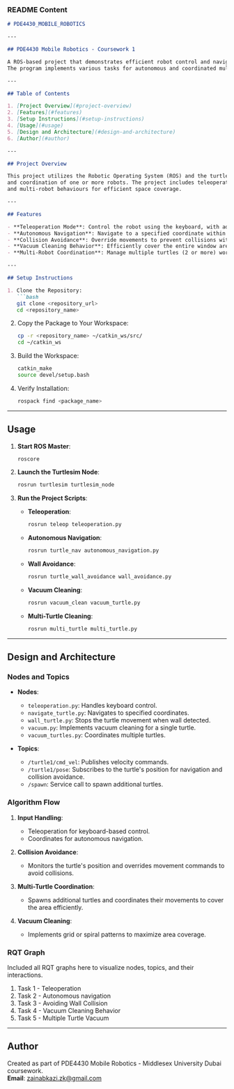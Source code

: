 ### **README Content**

```markdown
# PDE4430_MOBILE_ROBOTICS

---

## PDE4430 Mobile Robotics - Coursework 1

A ROS-based project that demonstrates efficient robot control and navigation in the Turtlesim environment. 
The program implements various tasks for autonomous and coordinated multi-robot behaviours.

---

## Table of Contents

1. [Project Overview](#project-overview)
2. [Features](#features)
3. [Setup Instructions](#setup-instructions)
4. [Usage](#usage)
5. [Design and Architecture](#design-and-architecture)
6. [Author](#author)

---

## Project Overview

This project utilizes the Robotic Operating System (ROS) and the turtlesim simulator to showcase meaningful movement 
and coordination of one or more robots. The project includes teleoperation, autonomous navigation, collision avoidance, 
and multi-robot behaviours for efficient space coverage.

---

## Features

- **Teleoperation Mode**: Control the robot using the keyboard, with adjustable movement speed.
- **Autonomous Navigation**: Navigate to a specified coordinate within the Turtlesim window.
- **Collision Avoidance**: Override movements to prevent collisions with walls.
- **Vacuum Cleaning Behavior**: Efficiently cover the entire window area with a single robot.
- **Multi-Robot Coordination**: Manage multiple turtles (2 or more) working together for vacuum cleaning.

---

## Setup Instructions

1. Clone the Repository:
   ```bash
   git clone <repository_url>
   cd <repository_name>
   ```

2. Copy the Package to Your Workspace:
   ```bash
   cp -r <repository_name> ~/catkin_ws/src/
   cd ~/catkin_ws
   ```

3. Build the Workspace:
   ```bash
   catkin_make
   source devel/setup.bash
   ```

4. Verify Installation:
   ```bash
   rospack find <package_name>
   ```

---

## Usage

1. **Start ROS Master**:
   ```bash
   roscore
   ```

2. **Launch the Turtlesim Node**:
   ```bash
   rosrun turtlesim turtlesim_node
   ```

3. **Run the Project Scripts**:

   - **Teleoperation**:
     ```bash
     rosrun teleop teleoperation.py
     ```

   - **Autonomous Navigation**:
     ```bash
     rosrun turtle_nav autonomous_navigation.py
     ```

   - **Wall Avoidance**:
     ```bash
     rosrun turtle_wall_avoidance wall_avoidance.py
     ```

   - **Vacuum Cleaning**:
     ```bash
     rosrun vacuum_clean vacuum_turtle.py
     ```

   - **Multi-Turtle Cleaning**:
     ```bash
     rosrun multi_turtle multi_turtle.py
     ```

---

## Design and Architecture

### Nodes and Topics

- **Nodes**: 
  - `teleoperation.py`: Handles keyboard control.
  - `navigate_turtle.py`: Navigates to specified coordinates.
  - `wall_turtle.py`: Stops the turtle movement when wall detected.
  - `vacuum.py`: Implements vacuum cleaning for a single turtle.
  - `vacuum_turtles.py`: Coordinates multiple turtles.

- **Topics**:
  - `/turtle1/cmd_vel`: Publishes velocity commands.
  - `/turtle1/pose`: Subscribes to the turtle's position for navigation and collision avoidance.
  - `/spawn`: Service call to spawn additional turtles.

### Algorithm Flow

1. **Input Handling**:
   - Teleoperation for keyboard-based control.
   - Coordinates for autonomous navigation.

2. **Collision Avoidance**:
   - Monitors the turtle's position and overrides movement commands to avoid collisions.

3. **Multi-Turtle Coordination**:
   - Spawns additional turtles and coordinates their movements to cover the area efficiently.

4. **Vacuum Cleaning**:
   - Implements grid or spiral patterns to maximize area coverage.

### RQT Graph
Included all RQT graphs here to visualize nodes, topics, and their interactions.

1. Task 1 - Teleoperation
2. Task 2 - Autonomous navigation
3. Task 3 - Avoiding Wall Collision
4. Task 4 - Vacuum Cleaning Behavior
5. Task 5 - Multiple Turtle Vacuum
---

## Author

Created as part of PDE4430 Mobile Robotics - Middlesex University Dubai coursework.  
**Email**: zainabkazi.zk@gmail.com
